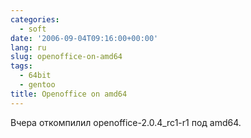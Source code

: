 ```yaml
---
categories:
  - soft
date: '2006-09-04T09:16:00+00:00'
lang: ru
slug: openoffice-on-amd64
tags:
  - 64bit
  - gentoo
title: Openoffice on amd64
---
```




Вчера откомпилил openoffice-2.0.4_rc1-r1 под amd64.
